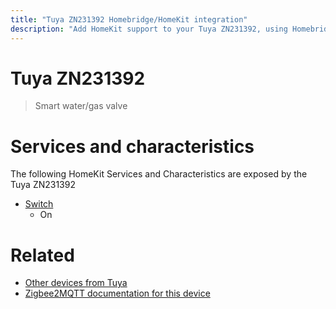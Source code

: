 ```yaml
---
title: "Tuya ZN231392 Homebridge/HomeKit integration"
description: "Add HomeKit support to your Tuya ZN231392, using Homebridge, Zigbee2MQTT and homebridge-z2m."
---
```

<!---
This file has been GENERATED using src/docgen/docgen.ts
DO NOT EDIT THIS FILE MANUALLY!
-->
# Tuya ZN231392
> Smart water/gas valve


# Services and characteristics
The following HomeKit Services and Characteristics are exposed by
the Tuya ZN231392

* [Switch](../../switch.md)
  * On


# Related
* [Other devices from Tuya](../index.md#tuya)
* [Zigbee2MQTT documentation for this device](https://www.zigbee2mqtt.io/devices/ZN231392.html)